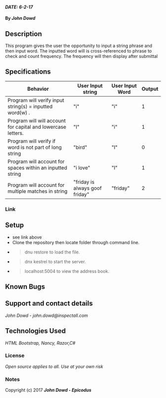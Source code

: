 #### _DATE: 6-2-17_

#### By _**John Dowd**_

## Description

This program gives the user the opportunity to input a string phrase and then input word.  The inputted word will is cross-referenced to phrase to  check and count frequency.  The frequency will then display after submittal


## Specifications
|Behavior| User Input string| User Input Word| Output |
|---|---|---|---|
|Program will verify input string(s) = inputted word(w) . |"i"| "i"| 1 |
|Program will will account for capital and lowercase letters. |"I" | "i" | 1 |
|Program will verify if word is not part of long string |"bird"| "I" | 0 |
|Program will account for spaces within an inputted string |"i love"| "I" | 1 |
|Program will account for  multiple matches in string  |"friday is always goof friday"| "friday" | 2 |


### Link


## Setup

* see link above
* Clone the repository then locate folder through command line.
* >dnu restore to load the file.
* >dnx kestrel to start the server.
* >localhost:5004 to view the address book.


## Known Bugs
<!-- None that I know of -->

## Support and contact details

_John Dowd - john.dowd@inspectall.com_

## Technologies Used

_HTML Bootstrap, Nancy, Razor,C#_

### License

*Open source applies to all. Use at your own risk*

### Notes

Copyright (c) 2017 **_John Dowd - Epicodus_**
